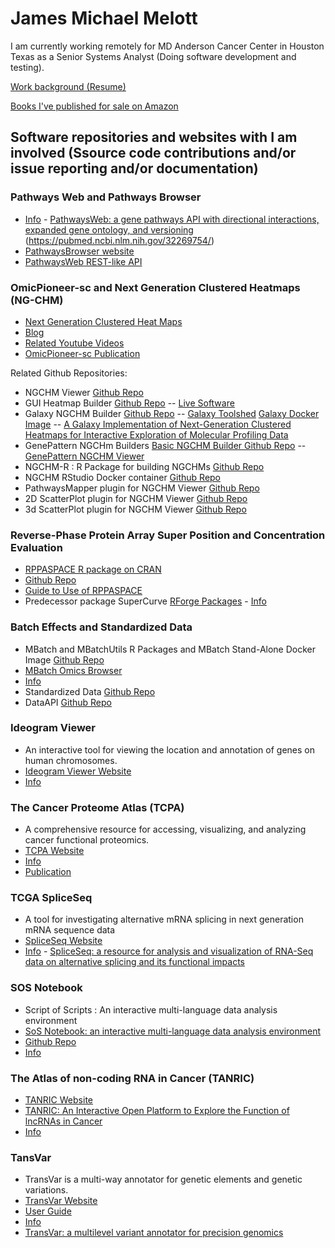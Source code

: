 # James Michael Melott

I am currently working remotely for MD Anderson Cancer Center in Houston Texas as a Senior Systems Analyst (Doing software development and testing).

[Work background (Resume)](https://jamesmelott.com/resume/Resume_of_James_Michael_Melott.html)

[Books I've published for sale on Amazon](https://jamesmelott.com/products/index.html)

## Software repositories and websites with I am involved (Ssource code contributions and/or issue reporting and/or documentation)

### Pathways Web and Pathways Browser
- [Info](https://bioinformatics.mdanderson.org/public-software/pathwaysweb/) - 
[PathwaysWeb: a gene pathways API with directional interactions, expanded gene ontology, and versioning](https://pubmed.ncbi.nlm.nih.gov/26400039/)
(https://pubmed.ncbi.nlm.nih.gov/32269754/) 
- [PathwaysBrowser website](https://bioinformatics.mdanderson.org/PathwaysBrowser)
- [PathwaysWeb REST-like API](http://bioinformatics.mdanderson.org/PathwaysWeb/versions) 

### OmicPioneer-sc and Next Generation Clustered Heatmaps (NG-CHM)
- [Next Generation Clustered Heat Maps](https://bioinformatics.mdanderson.org/public-software/ngchm) 
- [Blog](https://www.ngchm.net/) 
- [Related Youtube Videos](https://www.youtube.com/channel/UCADGir2q8IaI9cGQuzjSL9w) 
- [OmicPioneer-sc Publication](https://www.biorxiv.org/content/10.1101/2020.10.31.363580v1.full.pdf) 

Related Github Repositories: 
- NGCHM Viewer [Github Repo](https://github.com/MD-Anderson-Bioinformatics/NG-CHM)
- GUI Heatmap Builder [Github Repo](https://github.com/MD-Anderson-Bioinformatics/NG-CHM_GUI_BUILDER) -- [Live Software](https://build.ngchm.net/NGCHM-web-builder/)
- Galaxy NGCHM Builder [Github Repo](https://github.com/MD-Anderson-Bioinformatics/NG-CHM_Galaxy) -- [Galaxy Toolshed](https://toolshed.g2.bx.psu.edu/repository?repository_id=858b27481f992d38) [Galaxy Docker Image](https://hub.docker.com/r/ngchm/ngchm-galaxy/) -- [A Galaxy Implementation of Next-Generation Clustered Heatmaps for Interactive Exploration of Molecular Profiling Data](https://cancerres.aacrjournals.org/content/77/21/e23)
- GenePattern NGCHm Builders [Basic NGCHM Builder Github Repo](https://github.com/MD-Anderson-Bioinformatics/GenePattern_NGCHM_BasicBuilder) -- [GenePattern NGCHM Viewer](https://github.com/MD-Anderson-Bioinformatics/GenePattern_NGCHM_Viewer)
- NGCHM-R : R Package for building NGCHMs  [Github Repo](https://github.com/MD-Anderson-Bioinformatics/NGCHM-R)
- NGCHM RStudio Docker container [Github Repo](https://github.com/MD-Anderson-Bioinformatics/rstudio-ngchm)
- PathwaysMapper plugin for NGCHM Viewer [Github Repo](https://github.com/MD-Anderson-Bioinformatics/pathway-mapper)
- 2D ScatterPlot plugin for NGCHM Viewer [Github Repo](https://github.com/MD-Anderson-Bioinformatics/ScatterPlotPlugin)
- 3d ScatterPlot plugin for NGCHM Viewer [Github Repo](https://github.com/MD-Anderson-Bioinformatics/ScatterPlotPlugin3D)

### Reverse-Phase Protein Array Super Position and Concentration Evaluation
- [RPPASPACE R package on CRAN](https://cran.r-project.org/web/packages/RPPASPACE/index.html) 
- [Github Repo](https://github.com/MD-Anderson-Bioinformatics/rppaspace)
- [Guide to Use of RPPASPACE](https://cran.r-project.org/web/packages/RPPASPACE/vignettes/Guide_to_RPPASPACE.pdf)
- Predecessor package SuperCurve [RForge Packages](https://r-forge.r-project.org/R/?group_id=1899) - [Info](https://bioinformatics.mdanderson.org/public-software/supercurve/)

### Batch Effects and Standardized Data
- MBatch and MBatchUtils R Packages and MBatch Stand-Alone Docker Image [Github Repo](https://github.com/MD-Anderson-Bioinformatics/BatchEffectsPackage) 
- [MBatch Omics Browser](https://bioinformatics.mdanderson.org/MQA/) 
- [Info](https://bioinformatics.mdanderson.org/public-software/tcga-batch-effects/)
- Standardized Data [Github Repo](https://github.com/MD-Anderson-Bioinformatics/StandardizedData)
- DataAPI [Github Repo](https://github.com/MD-Anderson-Bioinformatics/DataAPI)

### Ideogram Viewer 
- An interactive tool for viewing the location and annotation of genes on human chromosomes.
- [Ideogram Viewer Website](https://bioinformatics.mdanderson.org/ideogramviewer/Ideogram.html?genelist1=ERBB2,TP53,BRCA1,PTEN,AGL&genelist2=TP53,MDM2,ERBB2,ERBB4&mirlist1=hsa-let-7a-2,hsa-let-7c,hsa-let-7e&mirlist2=hsa-let-7c,hsa-let-7a-2) 
- [Info](https://bioinformatics.mdanderson.org/public-software/ideogramviewer/)

### The Cancer Proteome Atlas (TCPA)
- A comprehensive resource for accessing, visualizing, and analyzing cancer functional proteomics.
- [TCPA Website](https://tcpaportal.org/tcpa/) 
- [Info](https://bioinformatics.mdanderson.org/public-software/tcpa/) 
- [Publication](http://dx.doi.org/10.1038/nmeth.2650)

### TCGA SpliceSeq
- A tool for investigating alternative mRNA splicing in next generation mRNA sequence data
- [SpliceSeq Website]()
- [Info](https://bioinformatics.mdanderson.org/public-software/spliceseq/) - [SpliceSeq: a resource for analysis and visualization of RNA-Seq data on alternative splicing and its functional impacts](https://academic.oup.com/bioinformatics/article/28/18/2385/253789)

### SOS Notebook
- Script of Scripts : An interactive multi-language data analysis environment 
- [SoS Notebook: an interactive multi-language data analysis environment](https://academic.oup.com/bioinformatics/article/34/21/3768/5001386)
- [Github Repo](https://github.com/vatlab/SoS)
- [Info](https://vatlab.github.io/sos-docs/)

### The Atlas of non-coding RNA in Cancer (TANRIC)
- [TANRIC Website](https://ibl.mdanderson.org/tanric/_design/basic/main.html)
- [TANRIC: An Interactive Open Platform to Explore the Function of lncRNAs in Cancer](https://cancerres.aacrjournals.org/content/75/18/3728)
- [Info](https://bioinformatics.mdanderson.org/public-software/tanric/)

### TansVar
- TransVar is a multi-way annotator for genetic elements and genetic variations.
- [TransVar Website](https://bioinformatics.mdanderson.org/transvar/)
- [User Guide](https://transvar.readthedocs.io/en/latest/)
- [Info](https://bioinformatics.mdanderson.org/public-software/transvar/)
- [TransVar: a multilevel variant annotator for precision genomics](https://www.nature.com/articles/nmeth.3622)
